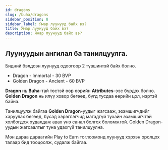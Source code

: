 ```yaml
---
id: dragons
slug: /buha/dragons
sidebar_position: 8
sidebar_label: Ямар луунууд байх вэ?
title: Ямар луунууд байх вэ?
description: Ямар луунууд байх вэ?
---
```


## Луунуудын ангилал ба танилцуулга.

Бидний бэлдсэн луунууд одоогоор 2 түвшинтэй байх болно.

* Dragon - Immortal - 30 BVP
* Golden Dragon - Ancient - 60 BVP

**Dragon** нь **Buha**-тай төстэй өөр өөрийн **Attributes**-ээс бүрдэх болно. **Golden Dragon** нь илүү ховор бөгөөд, бүгд тусдаа өөрийн цол, нэртэй байна.

Танилцуулж байгаа **Golden Dragon**-уудыг жагсааж, эзэмшигчдийг харуулах бөгөөд, бусад хэрэглэгчид магадгүй тухайн эзэмшигчтэй холбогдож худалдаж авах үнэ санал болгох боломжтой.
Golden Dragon-уудын жагсаалтыг туна удахгүй танилцуулна.

Мөн дараа дараагийн Play to Earn тоглоомонд луунууд хэрхэн оролцох талаар бид тооцоолж, судалж байгаа.
